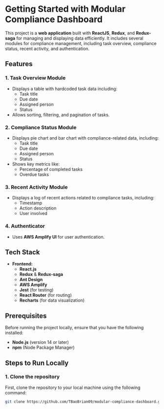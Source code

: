 # Getting Started with Modular Compliance Dashboard

This project is a **web application** built with **ReactJS**, **Redux**, and **Redux-saga** for managing and displaying data efficiently. It includes several modules for compliance management, including task overview, compliance status, recent activity, and authentication.

## Features

### 1. **Task Overview Module**
- Displays a table with hardcoded task data including:
  - Task title
  - Due date
  - Assigned person
  - Status
- Allows sorting, filtering, and pagination of tasks.

### 2. **Compliance Status Module**
- Displays pie chart and bar chart with compliance-related data, including:
  - Task title
  - Due date
  - Assigned person
  - Status
- Shows key metrics like:
  - Percentage of completed tasks
  - Overdue tasks
  
### 3. **Recent Activity Module**
- Displays a log of recent actions related to compliance tasks, including:
  - Timestamp
  - Action description
  - User involved
  
### 4. **Authenticator**
- Uses **AWS Amplify UI** for user authentication.

## Tech Stack

- **Frontend:**
  - **React.js**
  - **Redux** & **Redux-saga**
  - **Ant Design**
  - **AWS Amplify**
  - **Jest** (for testing)
  - **React Router** (for routing)
  - **Recharts** (for data visualization)

## Prerequisites

Before running the project locally, ensure that you have the following installed:

- **Node.js** (version 14 or later)
- **npm** (Node Package Manager)

## Steps to Run Locally

### 1. Clone the repository

First, clone the repository to your local machine using the following command:

```bash
git clone https://github.com/TBaoBrian09/modular-compliance-dashboard.git
